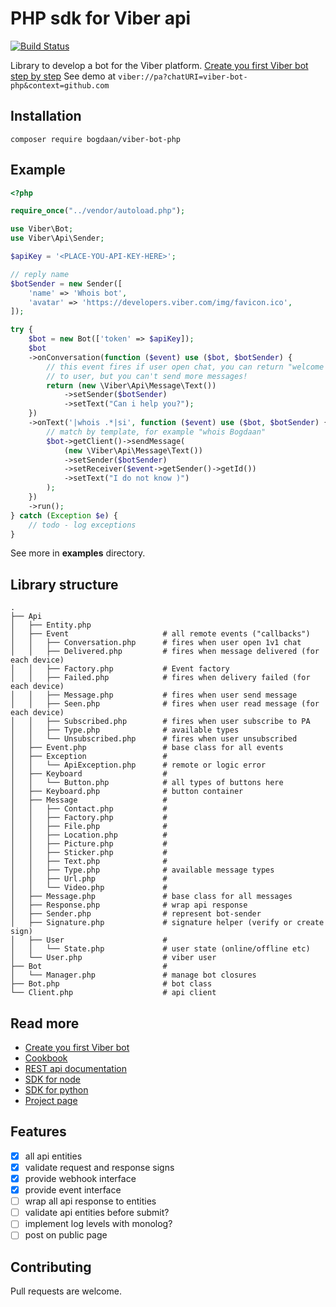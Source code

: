 # PHP sdk for Viber api

[![Build
Status](https://secure.travis-ci.org/Bogdaan/Distance.png)](http://travis-ci.org/Bogdaan/viber-bot-php)

Library to develop a bot for the Viber platform. [Create you first Viber bot step by step](docs/first-steps.md)
See demo at `viber://pa?chatURI=viber-bot-php&context=github.com`

## Installation

```
composer require bogdaan/viber-bot-php
```

## Example

```php
<?php

require_once("../vendor/autoload.php");

use Viber\Bot;
use Viber\Api\Sender;

$apiKey = '<PLACE-YOU-API-KEY-HERE>';

// reply name
$botSender = new Sender([
    'name' => 'Whois bot',
    'avatar' => 'https://developers.viber.com/img/favicon.ico',
]);

try {
    $bot = new Bot(['token' => $apiKey]);
    $bot
    ->onConversation(function ($event) use ($bot, $botSender) {
        // this event fires if user open chat, you can return "welcome message"
        // to user, but you can't send more messages!
        return (new \Viber\Api\Message\Text())
            ->setSender($botSender)
            ->setText("Can i help you?");
    })
    ->onText('|whois .*|si', function ($event) use ($bot, $botSender) {
        // match by template, for example "whois Bogdaan"
        $bot->getClient()->sendMessage(
            (new \Viber\Api\Message\Text())
            ->setSender($botSender)
            ->setReceiver($event->getSender()->getId())
            ->setText("I do not know )")
        );
    })
    ->run();
} catch (Exception $e) {
    // todo - log exceptions
}
```

See more in **examples** directory.

## Library structure

```
.
├── Api
│   ├── Entity.php               
│   ├── Event                     # all remote events ("callbacks")
│   │   ├── Conversation.php      # fires when user open 1v1 chat
│   │   ├── Delivered.php         # fires when message delivered (for each device)
│   │   ├── Factory.php           # Event factory
│   │   ├── Failed.php            # fires when delivery failed (for each device)
│   │   ├── Message.php           # fires when user send message
│   │   ├── Seen.php              # fires when user read message (for each device)
│   │   ├── Subscribed.php        # fires when user subscribe to PA
│   │   ├── Type.php              # available types
│   │   └── Unsubscribed.php      # fires when user unsubscribed
│   ├── Event.php                 # base class for all events
│   ├── Exception                 #
│   │   └── ApiException.php      # remote or logic error
│   ├── Keyboard                  #
│   │   └── Button.php            # all types of buttons here
│   ├── Keyboard.php              # button container
│   ├── Message                   #
│   │   ├── Contact.php           #
│   │   ├── Factory.php           #
│   │   ├── File.php              #
│   │   ├── Location.php          #
│   │   ├── Picture.php           #
│   │   ├── Sticker.php           #
│   │   ├── Text.php              #
│   │   ├── Type.php              # available message types
│   │   ├── Url.php               #
│   │   └── Video.php             #
│   ├── Message.php               # base class for all messages
│   ├── Response.php              # wrap api response
│   ├── Sender.php                # represent bot-sender
│   ├── Signature.php             # signature helper (verify or create sign)
│   ├── User                      #
│   │   └── State.php             # user state (online/offline etc)
│   └── User.php                  # viber user
├── Bot                           #
│   └── Manager.php               # manage bot closures
├── Bot.php                       # bot class
└── Client.php                    # api client
```


## Read more

- [Create you first Viber bot](docs/first-steps.md)
- [Cookbook](docs/cookbook.md)
- [REST api documentation](https://developers.viber.com/api/rest-bot-api/index.html)
- [SDK for node](https://github.com/Viber/viber-bot-node)
- [SDK for python](https://github.com/Viber/viber-bot-python)
- [Project page](http://viber.hcbogdan.com/)

## Features

- [x] all api entities
- [x] validate request and response signs
- [x] provide webhook interface
- [x] provide event interface
- [ ] wrap all api response to entities
- [ ] validate api entities before submit?
- [ ] implement log levels with monolog?
- [ ] post on public page

## Contributing

Pull requests are welcome.
